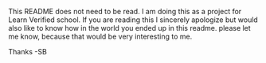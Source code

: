 This README does not need to be read. I am doing this as a project for Learn Verified school. If you are reading this I sincerely apologize but would also like to know how in the world you ended up in this readme. please let me know, because that would be very interesting to me.

Thanks
-SB